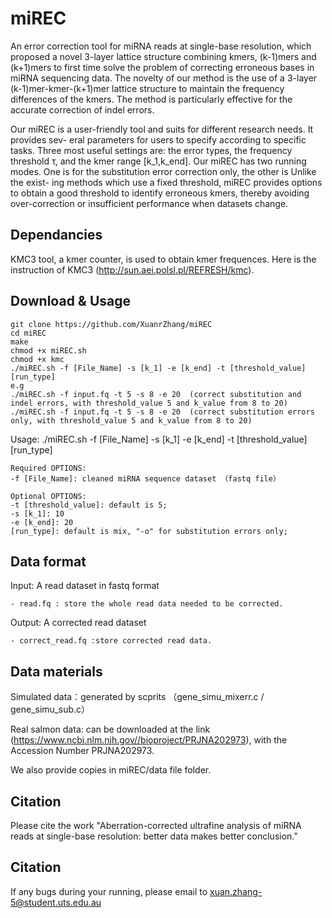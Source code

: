 # miREC
An error correction tool for miRNA reads at single-base resolution, which proposed a novel 3-layer lattice structure combining kmers, (k-1)mers and (k+1)mers to first time solve the problem of correcting erroneous bases in miRNA sequencing data. 
The novelty of our method is the use of a 3-layer (k-1)mer-kmer-(k+1)mer lattice structure to maintain the frequency differences of the kmers.
The method is particularly effective for the accurate correction of indel errors. 

Our miREC is a user-friendly tool and suits for different research needs. It provides sev- eral parameters for users to specify according to specific tasks. Three most useful settings are: the error types, the frequency threshold τ, and the kmer range [k_1,k_end]. Our miREC has two running modes. One is for the substitution error correction only, the other is Unlike the exist- ing methods which use a fixed threshold, miREC provides options to obtain a good threshold to identify erroneous kmers, thereby avoiding over-correction or insufficient performance when datasets change.  

## Dependancies
KMC3 tool, a kmer counter, is used to obtain kmer frequences. Here is the instruction of KMC3 (http://sun.aei.polsl.pl/REFRESH/kmc).

## Download & Usage

	git clone https://github.com/XuanrZhang/miREC
	cd miREC
	make
	chmod +x miREC.sh
	chmod +x kmc 
	./miREC.sh -f [File_Name] -s [k_1] -e [k_end] -t [threshold_value] [run_type]
	e.g 
	./miREC.sh -f input.fq -t 5 -s 8 -e 20  (correct substitution and indel errors, with threshold_value 5 and k_value from 8 to 20)
	./miREC.sh -f input.fq -t 5 -s 8 -e 20  (correct substitution errors only, with threshold_value 5 and k_value from 8 to 20)
	
	
Usage: ./miREC.sh -f [File_Name] -s [k_1] -e [k_end] -t [threshold_value] [run_type]

	Required OPTIONS:
	-f [File_Name]: cleaned miRNA sequence dataset （fastq file）

	Optional OPTIONS:
	-t [threshold_value]: default is 5;
	-s [k_1]: 10
	-e [k_end]: 20
	[run_type]: default is mix, "-o" for substitution errors only;
	
  
## Data format
Input: A read dataset in fastq format

	- read.fq : store the whole read data needed to be corrected.
	
Output: A corrected read dataset 

	- correct_read.fq :store corrected read data.
	
## Data materials

Simulated data：generated by scprits （gene_simu_mixerr.c / gene_simu_sub.c）

Real salmon data: can be downloaded at the link (https://www.ncbi.nlm.nih.gov//bioproject/PRJNA202973), with the Accession Number PRJNA202973.

We also provide copies in miREC/data file folder.

	
## Citation
Please cite the work "Aberration-corrected ultrafine analysis of miRNA reads at single-base resolution: better data makes better conclusion."

## Citation
If any bugs during your running, please email to xuan.zhang-5@student.uts.edu.au
